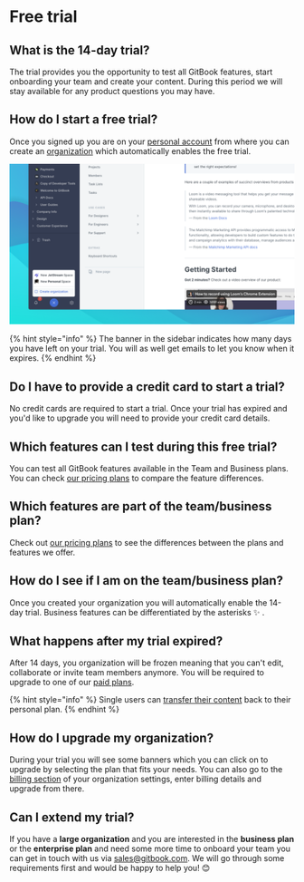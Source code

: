 # Free trial

## What is the 14-day trial?

The trial provides you the opportunity to test all GitBook features, start onboarding your team and create your content. During this period we will stay available for any product questions you may have.

## How do I start a free trial?

Once you signed up you are on your [personal account](plans.md#personal-plan) from where you can create an [organization](../what-is-an-organization.md) which automatically enables the free trial.

![](<../../.gitbook/assets/Create org.png>)

{% hint style="info" %}
The banner in the sidebar indicates how many days you have left on your trial. You will as well get emails to let you know when it expires.
{% endhint %}

## Do I have to provide a credit card to start a trial?

No credit cards are required to start a trial. Once your trial has expired and you'd like to upgrade you will need to provide your credit card details.

## Which features can I test during this free trial?

You can test all GitBook features available in the Team and Business plans. You can check [our pricing plans](plans.md#our-pricing-plans) to compare the feature differences.

## Which features are part of the team/business plan?

Check out [our pricing plans](plans.md#our-pricing-plans) to see the differences between the plans and features we offer.

## How do I see if I am on the team/business plan?

Once you created your organization you will automatically enable the 14-day trial. Business features can be differentiated by the asterisks ✨ .

## What happens after my trial expired?

After 14 days, you organization will be frozen meaning that you can't edit, collaborate or invite team members anymore. You will be required to upgrade to one of our [paid plans](plans.md).

{% hint style="info" %}
Single users can [transfer their content](../../getting-started/organizing-content/what-is-a-space.md#moving-a-space) back to their personal plan.
{% endhint %}

## How do I upgrade my organization?

During your trial you will see some banners which you can click on to upgrade by selecting the plan that fits your needs. You can also go to the [billing section](../organization-management.md) of your organization settings, enter billing details and upgrade from there.

## Can I extend my trial?

If you have a **large organization** and you are interested in the **business plan** or the **enterprise plan** and need some more time to onboard your team you can get in touch with us via [sales@gitbook.com](mailto:sales@gitbook.com). We will go through some requirements first and would be happy to help you! 😊
